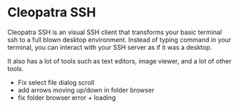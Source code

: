 # Cleopatra SSH
Cleopatra SSH is an visual SSH client that transforms your basic terminal ssh to a full blown desktop environment.
Instead of typing command in your terminal, you can interact with your SSH server as if it was a desktop.

It also has a lot of tools such as text editors, image viewer, and a lot of other tools.

- Fix select file dialog scroll
- add arrows moving up/down in folder browser
- fix folder browser error + loading